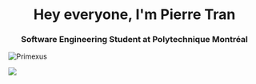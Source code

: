 <h1 align="center">Hey everyone, I'm Pierre Tran</h1>
<h3 align="center">Software Engineering Student at Polytechnique Montréal</h3>
<p align="left"> <img src="https://komarev.com/ghpvc/?username=Primexus&label=Profile%20views&color=0e75b6&style=flat" alt="Primexus" /> </p>
<a href="https://www.linkedin.com/in/pierre-tran-canada/">
    <img src="https://img.shields.io/badge/LinkedIn-blue?style=for-the-badge&logo=linkedin&logoColor=white">
</a>
